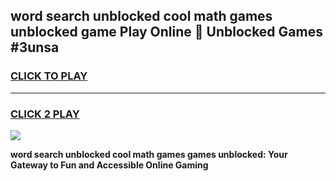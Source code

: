 
## word search unblocked cool math games unblocked game Play Online 👋 Unblocked Games #3unsa
<h3>
<a href="https://premium.freeplayer.one?title=word_search_unblocked_cool_math_games&ref=21F">CLICK TO PLAY</a></h3>
<hr>

<h3>
<a href="https://premium.freeplayer.one?title=word_search_unblocked_cool_math_games&ref=21F">CLICK 2 PLAY</a>
  
</h3>

<a href="https://premium.freeplayer.one?title=word_search_unblocked_cool_math_games&ref=21F/"><img src="https://clearcache.store/games.png"></a>


**word search unblocked cool math games games unblocked: Your Gateway to Fun and Accessible Online Gaming**
